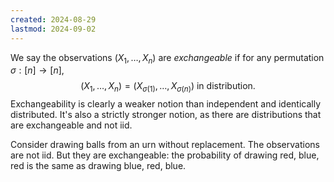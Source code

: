 ```yaml
---
created: 2024-08-29
lastmod: 2024-09-02
---
```

We say the observations $(X_1,\dots,X_n)$ are _exchangeable_ if for any permutation $\sigma:[n]\to[n]$,
$$
(X_1,\dots,X_n) = (X_{\sigma(1)},\dots,X_{\sigma(n)})\text{ in distribution.}
$$
Exchangeability is clearly a weaker notion than independent and identically distributed. It's also a strictly stronger notion, as there are distributions that are exchangeable and not iid.

Consider drawing balls from an urn without replacement. The observations are not iid. But they are exchangeable: the probability of drawing red, blue, red is the same as drawing blue, red, blue. 
